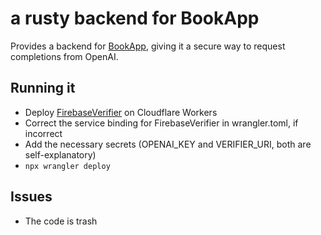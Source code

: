 # a rusty backend for BookApp

Provides a backend for [BookApp](https://github.com/nyDropTheC/BookApp), giving it a secure way to request completions from OpenAI.

## Running it

* Deploy [FirebaseVerifier](https://github.com/nyDropTheC/FirebaseVerifier) on Cloudflare Workers
* Correct the service binding for FirebaseVerifier in wrangler.toml, if incorrect
* Add the necessary secrets (OPENAI_KEY and VERIFIER_URI, both are self-explanatory)
* ```npx wrangler deploy```

## Issues

* The code is trash